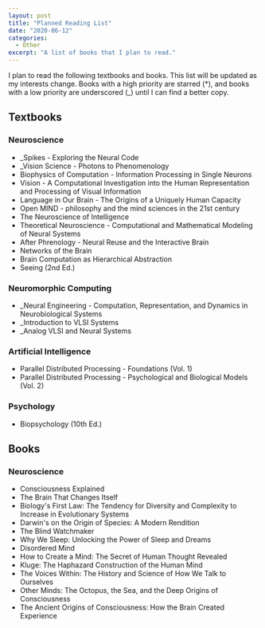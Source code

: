 ```yaml
---
layout: post
title: "Planned Reading List"
date: "2020-06-12"
categories:
  - Other
excerpt: "A list of books that I plan to read."
---
```


I plan to read the following textbooks and books. This list will be updated as my interests change. Books with a high priority are starred (*), and books with a low priority are underscored (_) until I can find a better copy.

## Textbooks

### Neuroscience

- _Spikes - Exploring the Neural Code
- _Vision Science - Photons to Phenomenology
- Biophysics of Computation - Information Processing in Single Neurons
- Vision - A Computational Investigation into the Human Representation and Processing of Visual Information
- Language in Our Brain - The Origins of a Uniquely Human Capacity
- Open MIND - philosophy and the mind sciences in the 21st century
- The Neuroscience of Intelligence
- Theoretical Neuroscience - Computational and Mathematical Modeling of Neural Systems
- After Phrenology - Neural Reuse and the Interactive Brain
- Networks of the Brain
- Brain Computation as Hierarchical Abstraction
- Seeing (2nd Ed.)

### Neuromorphic Computing

- _Neural Engineering - Computation, Representation, and Dynamics in Neurobiological Systems
- _Introduction to VLSI Systems
- _Analog VLSI and Neural Systems

### Artificial Intelligence

- Parallel Distributed Processing - Foundations (Vol. 1)
- Parallel Distributed Processing - Psychological and Biological Models (Vol. 2)

### Psychology

- Biopsychology (10th Ed.)

## Books

### Neuroscience

- Consciousness Explained
- The Brain That Changes Itself
- Biology's First Law: The Tendency for Diversity and Complexity to Increase in Evolutionary Systems
- Darwin's on the Origin of Species: A Modern Rendition
- The Blind Watchmaker
- Why We Sleep: Unlocking the Power of Sleep and Dreams
- Disordered Mind
- How to Create a Mind: The Secret of Human Thought Revealed
- Kluge: The Haphazard Construction of the Human Mind
- The Voices Within: The History and Science of How We Talk to Ourselves
- Other Minds: The Octopus, the Sea, and the Deep Origins of Consciousness
- The Ancient Origins of Consciousness: How the Brain Created Experience
